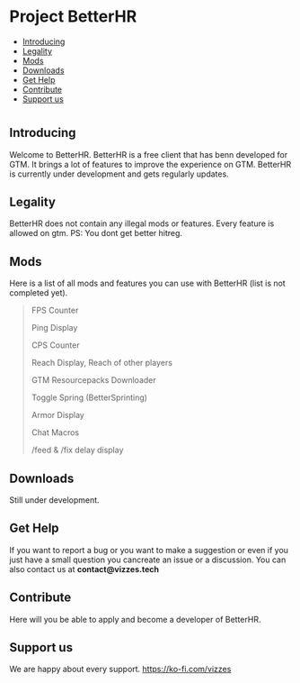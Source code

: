 # Project BetterHR

- [Introducing](#introducing)
- [Legality](#legality)
- [Mods](#mods)
- [Downloads](#downloads)
- [Get Help](#get-help)
- [Contribute](#contribute)
- [Support us](#support-us)

#

## Introducing
Welcome to BetterHR. BetterHR is a free client that has benn developed for GTM. It brings a lot of features to improve the experience on GTM. BetterHR is currently under development and gets regularly updates.

## Legality
BetterHR does not contain any illegal mods or features. Every feature is allowed on gtm.
PS: You dont get better hitreg.

## Mods
Here is a list of all mods and features you can use with BetterHR (list is not completed yet).
> FPS Counter
>
> Ping Display
> 
> CPS Counter
> 
> Reach Display,
> Reach of other players
> 
> GTM Resourcepacks Downloader
> 
> Toggle Spring (BetterSprinting)
> 
> Armor Display
> 
> Chat Macros
> 
> /feed & /fix delay display

## Downloads
Still under development.

## Get Help
If you want to report a bug or you want to make a suggestion or even if you just have a small question you cancreate an issue or a discussion.
You can also contact us at __contact@vizzes.tech__

## Contribute
Here will you be able to apply and become a developer of BetterHR.

## Support us
We are happy about every support.
https://ko-fi.com/vizzes
